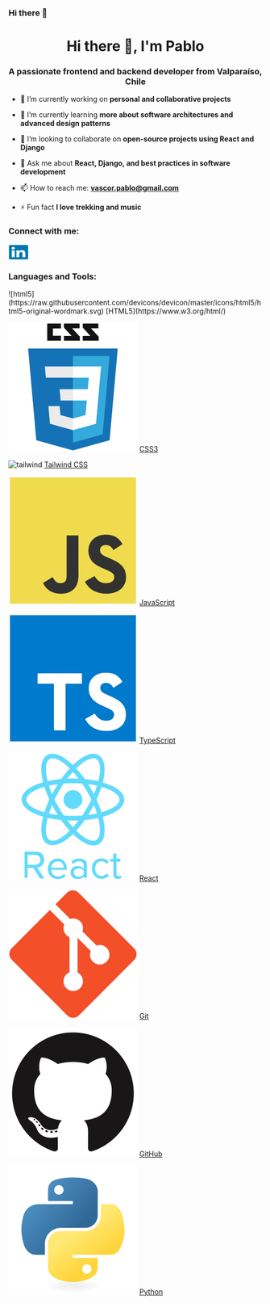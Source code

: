 ### Hi there 👋

<!--
**PabloVasquezC/PabloVasquezC** is a ✨ _special_ ✨ repository because its `README.md` (this file) appears on your GitHub profile.

Here are some ideas to get you started:

- 🔭 I’m currently working on ...
- 🌱 I’m currently learning ...
- 👯 I’m looking to collaborate on ...
- 🤔 I’m looking for help with ...
- 💬 Ask me about ...
- 📫 How to reach me: ...
- 😄 Pronouns: ...
- ⚡ Fun fact: ...
-->
<h1 align="center">Hi there 👋, I'm Pablo</h1>
<h3 align="center">A passionate frontend and backend developer from Valparaíso, Chile</h3>


- 🔭 I’m currently working on **personal and collaborative projects**

- 🌱 I’m currently learning **more about software architectures and advanced design patterns**

- 👯 I’m looking to collaborate on **open-source projects using React and Django**

- 💬 Ask me about **React, Django, and best practices in software development**

- 📫 How to reach me: **vascor.pablo@gmail.com**

- ⚡ Fun fact **I love trekking and music**

<h3 align="left">Connect with me:</h3>
<p align="left">
<a href="https://www.linkedin.com/in/pablo-vasquez-corvalan-8569a7267/" target="blank"><img align="center" src="https://raw.githubusercontent.com/devicons/devicon/master/icons/linkedin/linkedin-original.svg" alt="your-linkedin" height="30" width="40" /></a>
</p>

<h3 align="left">Languages and Tools:</h3>
<p align="left">
  ![html5](https://raw.githubusercontent.com/devicons/devicon/master/icons/html5/html5-original-wordmark.svg) [HTML5](https://www.w3.org/html/)

![css3](https://raw.githubusercontent.com/devicons/devicon/master/icons/css3/css3-original-wordmark.svg) [CSS3](https://www.w3schools.com/css/)

![tailwind](https://www.vectorlogo.zone/logos/tailwindcss/tailwindcss-icon.svg) [Tailwind CSS](https://tailwindcss.com/)

![javascript](https://raw.githubusercontent.com/devicons/devicon/master/icons/javascript/javascript-original.svg) [JavaScript](https://developer.mozilla.org/en-US/docs/Web/JavaScript)

![typescript](https://raw.githubusercontent.com/devicons/devicon/master/icons/typescript/typescript-original.svg) [TypeScript](https://www.typescriptlang.org/)

![react](https://raw.githubusercontent.com/devicons/devicon/master/icons/react/react-original-wordmark.svg) [React](https://reactjs.org/)

![git](https://raw.githubusercontent.com/devicons/devicon/master/icons/git/git-original.svg) [Git](https://git-scm.com/)

![github](https://raw.githubusercontent.com/devicons/devicon/master/icons/github/github-original.svg) [GitHub](https://github.com/)

![python](https://raw.githubusercontent.com/devicons/devicon/master/icons/python/python-original.svg) [Python](https://www.python.org)

  


